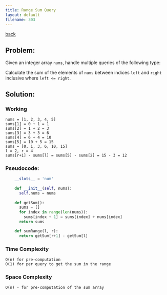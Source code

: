 ```yaml
---
title: Range Sum Query 
layout: default
filename: 303
--- 
```

[back](/tech)

## Problem:
Given an integer array `nums`, handle multiple queries of the following type:

Calculate the sum of the elements of `nums` between indices `left` and `right` inclusive where `left <= right`.

## Solution:

### Working
```
nums = [1, 2, 3, 4, 5]
sums[1] = 0 + 1 = 1
sums[2] = 1 + 2 = 3
sums[3] = 3 + 3 = 6
sums[4] = 6 + 4 = 10
sums[5] = 10 + 5 = 15
sums = [0, 1, 3, 6, 10, 15]
l = 2, r = 4
sums[r+1] - sums[l] = sums[5] - sums[2] = 15 - 3 = 12
```

### Pseudocode:
```python
    __slots__ = 'num'
    
    def __init__(self, nums):
      self.nums = nums
      
    def getSum():
      sums = []
      for index in range(len(nums)):
        sums[index + 1] = sums[index] + nums[index]
      return sums

    def sumRange(l, r):
      return getSum[r+1] - getSum[l]
 ```
 
 ### Time Complexity 
```
O(n) for pre-computation
O(1) for per query to get the sum in the range
```

### Space Complexity
```
O(n) - for pre-computation of the sum array
```